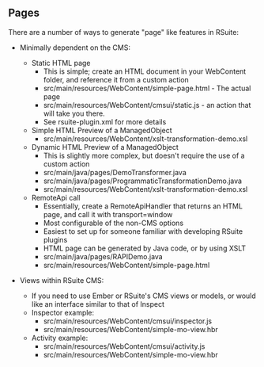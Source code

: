 Pages
-----

There are a number of ways to generate "page" like features in RSuite:

* Minimally dependent on the CMS:
	* Static HTML page
		- This is simple; create an HTML document in your WebContent folder, and reference it from a custom action
		* src/main/resources/WebContent/simple-page.html - The actual page
		* src/main/resources/WebContent/cmsui/static.js - an action that will take you there.
		* See rsuite-plugin.xml for more details
	* Simple HTML Preview of a ManagedObject
		* src/main/resources/WebContent/xslt-transformation-demo.xsl
	* Dynamic HTML Preview of a ManagedObject
		- This is slightly more complex, but doesn't require the use of a custom action
		* src/main/java/pages/DemoTransformer.java
		* src/main/java/pages/ProgrammaticTransformationDemo.java
		* src/main/resources/WebContent/xslt-transformation-demo.xsl
	* RemoteApi call
		- Essentially, create a RemoteApiHandler that returns an HTML page, and call it with transport=window
		- Most configurable of the non-CMS options
		- Easiest to set up for someone familiar with developing RSuite plugins
		- HTML page can be generated by Java code, or by using XSLT
		* src/main/java/pages/RAPIDemo.java
		* src/main/resources/WebContent/simple-page.html

* Views within RSuite CMS:
	- If you need to use Ember or RSuite's CMS views or models, or would like an interface similar to that of Inspect
	* Inspector example:
		* src/main/resources/WebContent/cmsui/inspector.js
		* src/main/resources/WebContent/simple-mo-view.hbr
	* Activity example:
		* src/main/resources/WebContent/cmsui/activity.js
		* src/main/resources/WebContent/simple-mo-view.hbr
